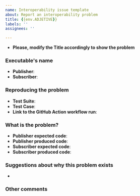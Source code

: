 ```yaml
---
name: Interoperability issue template
about: Report an interoperability problem
title: {{env.ADJETIVE}}
labels: ''
assignees: ''

---
```


- **Please, modify the Title accordingly to show the problem**

### Executable's name

- **Publisher**:
- **Subscriber**:

### Reproducing the problem

- **Test Suite**:
- **Test Case**:
- **Link to the GitHub Action workflow run**:

### What is the problem?

- **Publisher expected code**:
- **Publisher produced code**:
- **Subscriber expected code**:
- **Subscriber produced code**:

### Suggestions about why this problem exists

-

### Other comments
